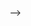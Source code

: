 <!-- ## Hey there, I'm Takumi 👋
Thank you for visiting me!
![Counter](https://profile-counter.glitch.me/taku0622/count.svg)
- 🏠 &nbsp; I'm currently working at home
- 🌱 &nbsp; I'm studying programming💻.
- ⚡️ &nbsp; Fun fact: NBA🏀, cat🐈, sweets🍰, Japanese idol🎤

<div align="left">
 📫 &nbsp; How to reach me: →
    <a href="https://twitter.com/creepy_cats">
      <img align="center" alt="Takumi H | Twitter" width="40px" src="https://raw.githubusercontent.com/anuraghazra/anuraghazra/master/assets/twitter.svg" />
    </a>
</div>

----

### Activity
<a href="https://github.com/taku0622">
  <img align="center" src="https://github-readme-stats.vercel.app/api?username=taku0622&count_private=true&show_icons=true&theme=vue-dark"/>
</a>
　
<a href="https://github.com/taku0622">
  <img align="center" src="https://github-readme-stats.vercel.app/api/top-langs/?username=taku0622&layout=compact&theme=vue-dark&count_private=true"/>
</a>

<!-- ## I wish to be an Dev. engineer:fire:

<a href="https://twitter.com/Naokit_dev">
<img alt="Twitter Follow" src="https://img.shields.io/twitter/follow/Naokit_dev?color=%231DA1F2&label=%40Naokit_dev&logo=Twitter&style=for-the-badge">
</a>

[![My Qiita posts](https://qiita-badge.apiapi.app/s/naokit-dev/posts.svg)](http://qiita.com/naokit-dev)
[![My Qiita contributions](https://qiita-badge.apiapi.app/s/naokit-dev/contributions.svg)](http://qiita.com/naokit-dev)
[![My Qiita followers](https://qiita-badge.apiapi.app/s/naokit-dev/followers.svg)](http://qiita.com/naokit-dev)

----

## Skil

### Programing Languages
<img src="https://img.shields.io/badge/ruby-%23CC342D.svg?&style=for-the-badge&logo=ruby&logoColor=white"> <img src="https://img.shields.io/badge/rails%20-%23CC0000.svg?&style=for-the-badge&logo=ruby-on-rails&logoColor=white"> <img src="https://img.shields.io/badge/html5%20-%23E34F26.svg?&style=for-the-badge&logo=html5&logoColor=white"> <img src="https://img.shields.io/badge/css3%20-%231572B6.svg?&style=for-the-badge&logo=css3&logoColor=white">

### Tools
<img src="https://cons.github.io/devicon/devicon.git/icons/amazonwebservices/amazonwebservices-original-wordmark.svg" alt="aws" width="50" height="50"/>　<img height="50" width="50" src="https://raw.githubusercontent.com/github/explore/80688e429a7d4ef2fca1e82350fe8e3517d3494d/topics/docker/docker.png" />　<img height="50" width="50"  src="https://simpleicons.org/icons/circleci.svg">　<img src="https://devicons.github.io/devicon/devicon.git/icons/linux/linux-original.svg" alt="linux" width="50" height="50"/>　<img src="https://devicons.github.io/devicon/devicon.git/icons/nginx/nginx-original.svg" alt="nginx" width="50" height="50"/>　<img src="https://devicons.github.io/devicon/devicon.git/icons/github/github-original.svg" alt="linux" width="50" height="50"/>

----

## Activity
<a href="https://github.com/anuraghazra/github-readme-stats">
  <img align="center" src="https://github-readme-stats.vercel.app/api?username=taku0622&count_private=true&show_icons=true&theme=synthwave" height="200"/>
</a>
<a href="https://github.com/anuraghazra/convoychat">
  <img align="center" src="https://github-readme-stats.vercel.app/api/top-langs/?username=taku0622&layout=compact&theme=synthwave&count_private=true"  height="180"/>
</a>


![Anurag's github stats](https://github-readme-stats.vercel.app/api?username=taku0622&show_icons=true&count_private=true)
 -->



<!--
**naokit-dev/naokit-dev** is a ✨ _special_ ✨ repository because its `README.md` (this file) appears on your GitHub profile.

Here are some ideas to get you started:

- 🔭 I’m currently working on ...
- 🌱 I’m currently learning ...
- 👯 I’m looking to collaborate on ...
- 🤔 I’m looking for help with ...
- 💬 Ask me about ...
- 📫 How to reach me: ...
- 😄 Pronouns: ...
- ⚡ Fun fact: ...
-->

 -->
